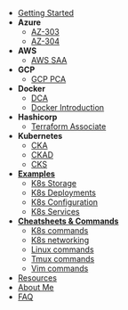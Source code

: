* [Getting Started](/)
* **Azure**
  * [AZ-303](/az_303_guide.md)
  * [AZ-304](/az_304_guide.md)
* **AWS**
  * [AWS SAA](/aws_saa_co2.md)
* **GCP**
  * [GCP PCA](/gcp_pca.md)
* **Docker**
  * [DCA](/dca_guide.md)
  * [Docker Introduction](docker_intro.md)
* **Hashicorp**
  * [Terraform Associate](/terraform.md)
* **Kubernetes**
  * [CKA](/cka_guide.md)
  * [CKAD](/ckad_guide.md)
  * [CKS](/cks_guide.md)
* [**Examples**](examples.md)
  * [K8s Storage](/examples/k8s-storage-pv-pvc.md)
  * [K8s Deployments](examples/k8s-deployments.md)
  * [K8s Configuration](examples/k8s-configuration.md)
  * [K8s Services](examples/k8s-services.md)
* [**Cheatsheets & Commands**](cheatsheets.md)
  * [K8s commands](k8scommands.md)
  * [K8s networking](k8snetworking.md)
  * [Linux commands](linuxcommands.md)
  * [Tmux commands](tmuxcommands.md)
  * [Vim commands](vimcommands.md)
* [Resources](resources.md)
* [About Me](about.md)
* [FAQ](faq.md)